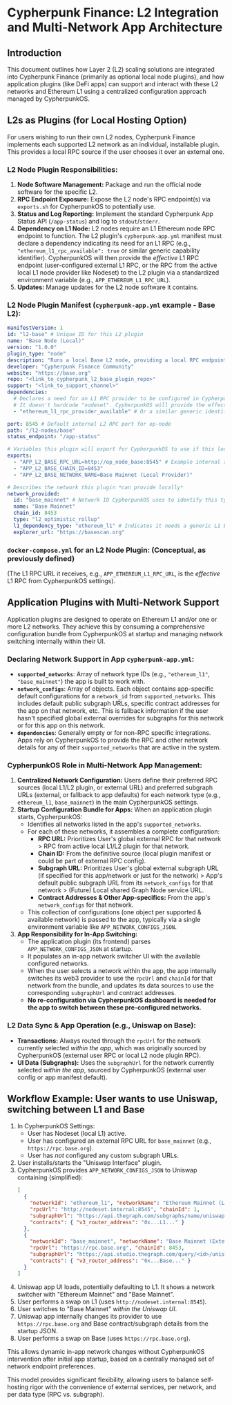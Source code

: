 # Cypherpunk Finance: L2 Integration and Multi-Network App Architecture

## Introduction

This document outlines how Layer 2 (L2) scaling solutions are integrated into Cypherpunk Finance (primarily as optional local node plugins), and how application plugins (like DeFi apps) can support and interact with these L2 networks and Ethereum L1 using a centralized configuration approach managed by CypherpunkOS.

## L2s as Plugins (for Local Hosting Option)

For users wishing to run their own L2 nodes, Cypherpunk Finance implements each supported L2 network as an individual, installable plugin. This provides a local RPC source if the user chooses it over an external one.

### L2 Node Plugin Responsibilities:

1.  **Node Software Management:** Package and run the official node software for the specific L2.
2.  **RPC Endpoint Exposure:** Expose the L2 node's RPC endpoint(s) via `exports.sh` for CypherpunkOS to potentially use.
3.  **Status and Log Reporting:** Implement the standard Cypherpunk App Status API (`/app-status`) and log to `stdout`/`stderr`.
4.  **Dependency on L1 Node:** L2 nodes require an L1 Ethereum node RPC endpoint to function. The L2 plugin's `cypherpunk-app.yml` manifest must declare a dependency indicating its need for an L1 RPC (e.g., `"ethereum_l1_rpc_available": true` or similar generic capability identifier). CypherpunkOS will then provide the *effective* L1 RPC endpoint (user-configured external L1 RPC, or the RPC from the active local L1 node provider like Nodeset) to the L2 plugin via a standardized environment variable (e.g., `APP_ETHEREUM_L1_RPC_URL`).
5.  **Updates:** Manage updates for the L2 node software it contains.

### L2 Node Plugin Manifest (`cypherpunk-app.yml` example - Base L2):

```yaml
manifestVersion: 1
id: "l2-base" # Unique ID for this L2 plugin
name: "Base Node (Local)"
version: "1.0.0"
plugin_type: "node"
description: "Runs a local Base L2 node, providing a local RPC endpoint for the Base network if selected by the user."
developer: "Cypherpunk Finance Community"
website: "https://base.org"
repo: "<link_to_cypherpunk_l2_base_plugin_repo>"
support: "<link_to_support_channel>"
dependencies:
  # Declares a need for an L1 RPC provider to be configured in CypherpunkOS.
  # It doesn't hardcode "nodeset". CypherpunkOS will provide the effective L1 RPC.
  - "ethereum_l1_rpc_provider_available" # Or a similar generic identifier

port: 8545 # Default internal L2 RPC port for op-node
path: "/l2-nodes/base"
status_endpoint: "/app-status"

# Variables this plugin will export for CypherpunkOS to use if this local node is active and prioritized for this L2 type
exports:
  - "APP_L2_BASE_RPC_URL=http://op_node_base:8545" # Example internal service name and port
  - "APP_L2_BASE_CHAIN_ID=8453"
  - "APP_L2_BASE_NETWORK_NAME=Base Mainnet (Local Provider)"

# Describes the network this plugin *can provide locally*
network_provided:
  id: "base_mainnet" # Network ID CypherpunkOS uses to identify this type of network
  name: "Base Mainnet"
  chain_id: 8453
  type: "l2_optimistic_rollup"
  l1_dependency_type: "ethereum_l1" # Indicates it needs a generic L1 Ethereum RPC
  explorer_url: "https://basescan.org"
```

### `docker-compose.yml` for an L2 Node Plugin: (Conceptual, as previously defined)
(The L1 RPC URL it receives, e.g., `APP_ETHEREUM_L1_RPC_URL`, is the *effective* L1 RPC from CypherpunkOS settings).

## Application Plugins with Multi-Network Support

Application plugins are designed to operate on Ethereum L1 and/or one or more L2 networks. They achieve this by consuming a comprehensive configuration bundle from CypherpunkOS at startup and managing network switching internally within their UI.

### Declaring Network Support in App `cypherpunk-app.yml`:

*   **`supported_networks`**: Array of network type IDs (e.g., `"ethereum_l1"`, `"base_mainnet"`) the app is built to work with.
*   **`network_configs`**: Array of objects. Each object contains app-specific default configurations for a `network_id` from `supported_networks`. This includes default public subgraph URLs, specific contract addresses for the app on that network, etc. This is fallback information if the user hasn't specified global external overrides for subgraphs for this network or for this app on this network.
*   **`dependencies`**: Generally empty or for non-RPC specific integrations. Apps rely on CypherpunkOS to provide the RPC and other network details for any of their `supported_networks` that are active in the system.

### CypherpunkOS Role in Multi-Network App Management:

1.  **Centralized Network Configuration:** Users define their preferred RPC sources (local L1/L2 plugin, or external URL) and preferred subgraph URLs (external, or fallback to app defaults) for each network type (e.g., `ethereum_l1`, `base_mainnet`) in the main CypherpunkOS settings.
2.  **Startup Configuration Bundle for Apps:** When an application plugin starts, CypherpunkOS:
    *   Identifies all networks listed in the app's `supported_networks`.
    *   For each of these networks, it assembles a complete configuration:
        *   **RPC URL:** Prioritizes User's global external RPC for that network > RPC from active local L1/L2 plugin for that network.
        *   **Chain ID:** From the definitive source (local plugin manifest or could be part of external RPC config).
        *   **Subgraph URL:** Prioritizes User's global external subgraph URL (if specified for this app/network or just for the network) > App's default public subgraph URL from its `network_configs` for that network > (Future) Local shared Graph Node service URL.
        *   **Contract Addresses & Other App-specifics:** From the app's `network_configs` for that network.
    *   This collection of configurations (one object per supported & available network) is passed to the app, typically via a single environment variable like `APP_NETWORK_CONFIGS_JSON`.
3.  **App Responsibility for In-App Switching:**
    *   The application plugin (its frontend) parses `APP_NETWORK_CONFIGS_JSON` at startup.
    *   It populates an in-app network switcher UI with the available configured networks.
    *   When the user selects a network within the app, the app internally switches its web3 provider to use the `rpcUrl` and `chainId` for that network from the bundle, and updates its data sources to use the corresponding `subgraphUrl` and contract addresses.
    *   **No re-configuration via CypherpunkOS dashboard is needed for the app to switch between these pre-configured networks.**

### L2 Data Sync & App Operation (e.g., Uniswap on Base):

*   **Transactions:** Always routed through the `rpcUrl` for the network currently selected *within the app*, which was originally sourced by CypherpunkOS (external user RPC or local L2 node plugin RPC).
*   **UI Data (Subgraphs):** Uses the `subgraphUrl` for the network currently selected *within the app*, sourced by CypherpunkOS (external user config or app manifest default).

## Workflow Example: User wants to use Uniswap, switching between L1 and Base

1.  In CypherpunkOS Settings:
    *   User has Nodeset (local L1) active.
    *   User has configured an external RPC URL for `base_mainnet` (e.g., `https://rpc.base.org`).
    *   User has *not* configured any custom subgraph URLs.
2.  User installs/starts the "Uniswap Interface" plugin.
3.  CypherpunkOS provides `APP_NETWORK_CONFIGS_JSON` to Uniswap containing (simplified):
    ```json
    [
      {
        "networkId": "ethereum_l1", "networkName": "Ethereum Mainnet (Local Nodeset)",
        "rpcUrl": "http://nodeset.internal:8545", "chainId": 1,
        "subgraphUrl": "https://api.thegraph.com/subgraphs/name/uniswap/uniswap-v3", /* from Uniswap manifest */
        "contracts": { "v3_router_address": "0x...L1..." }
      },
      {
        "networkId": "base_mainnet", "networkName": "Base Mainnet (External RPC)",
        "rpcUrl": "https://rpc.base.org", "chainId": 8453,
        "subgraphUrl": "https://api.studio.thegraph.com/query/<id>/uniswap-v3-base/<v>", /* from Uniswap manifest */
        "contracts": { "v3_router_address": "0x...Base..." }
      }
    ]
    ```
4.  Uniswap app UI loads, potentially defaulting to L1. It shows a network switcher with "Ethereum Mainnet" and "Base Mainnet".
5.  User performs a swap on L1 (uses `http://nodeset.internal:8545`).
6.  User switches to "Base Mainnet" *within the Uniswap UI*.
7.  Uniswap app internally changes its provider to use `https://rpc.base.org` and Base contract/subgraph details from the startup JSON.
8.  User performs a swap on Base (uses `https://rpc.base.org`).

This allows dynamic in-app network changes without CypherpunkOS intervention after initial app startup, based on a centrally managed set of network endpoint preferences.

This model provides significant flexibility, allowing users to balance self-hosting rigor with the convenience of external services, per network, and per data type (RPC vs. subgraph). 